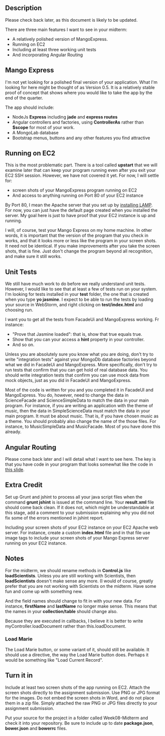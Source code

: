 ## Description

Please check back later, as this document is likely to be updated.

There are three main features I want to see in your midterm:

- A relatively polished version of MangoExpress.
- Running on EC2
- Including at least three working unit tests
- And incorporating Angular Routing

## Mango Express

I'm not yet looking for a polished final version of your application. What I'm looking for here might be thought of as Version 0.5. It is a relatively stable proof of concept that shows where you would like to take the app by the end of the quarter. 

The app should include:

- NodeJs **Express** including **jade** and **express routes**
- Angular controllers and factories, using **ControllerAs** rather than **$scope** for most of your work.
- A MongoLab database
- Bootstrap menus, buttons and any other features you find attractive

## Running on EC2

This is the most problematic part. There is a tool called **upstart** that we will examine later that can keep your program running even after you exit your EC2 SSH session. However, we have not covered it yet. For now, I will settle for:

- screen shots of your MangoExpress program running on EC2
- And access to anything running on Port 80 of your EC2 instance

By Port 80, I mean the Apache server that you set up by [installing LAMP](http://www.elvenware.com/charlie/development/database/mysql/MySql.html#installOnLinux "LAMP on Linux (sudo tasksel install lamp-server)").  For now, you can just have the default page created when you installed the server. My goal here is just to have proof that your EC2 instance is up and running.

I will, of course, test your Mango Express on my home machine. In other words, it is important that the version of the program that you check in works, and that it looks more or less like the program in your screen shots. It need not be identical. If you make improvements after you take the screen shots, that is fine. Just don't change the program beyond all recognition, and make sure it still works.

## Unit Tests

We still have much work to do before we really understand unit tests. However, I would like to see that at least a few of tests run on your system. I'm looking for tests installed in your **test** folder, the one that is created when you type **yo jasmine**. I expect to be able to run the tests by loading your source in WebStorm, and right clicking on **test/index.html** and choosing run.

I want you to get all the tests from FacadeUi and MangoExpress working. Fr instance:

- "Prove that Jasmine loaded": that is, show that true equals true.
- Show that you can your access a **hint** property in your controller.
- And so on.

Unless you are absolutely sure you know what you are doing, don't try to write "integration tests" against your MongoDb database factories beyond what we did in FacadeUi and MangoExpress. More specifically, don't try to run tests that confirm that you can get hold of real database data. You should write integration tests that confirm you can use mock data from mock objects, just as you did in FacadeUI and MangoExpress. 

Most of the code is written for you and you completed it in FacadeUI and MangoExpress. You do, however, need to change the data in ScienceFacade and ScienceSimpleData to match the data in your main program. For instance, if you are writing an application with the theme of music, then the data in SimpleScienceData must match the data in your main program. It must be about music. That is, if you have chosen music as a theme. You should probably also change the name of the those files. For instance, to MusicSimpleData and MusicFacade. Most of you have done this already.
 
## Angular Routing

Please come back later and I will detail what I want to see here. The key is that you have code in your program that looks somewhat like the code in [this slide][angRoutes].

[angRoutes]:https://docs.google.com/presentation/d/1V2Hu53TXH7COUT50MCskIHn1N3H4nEvHCOpxykgTaeY/edit#slide=id.g9f89ca564_0_72

## Extra Credit

Set up Grunt and jshint to process all your java script files when the command **grunt jshint** is issued at the command line. Your **result.xml** file should come back clean. If it does not, which might be understandable at this stage, add a comment to your submission explaining why you did not fix some of the errors mentioned in jshint report.

Including your screen shots of your EC2 instance on your EC2 Apache web server. For instance, create a custom **index.html** file and in that file use image tags to include your screen shots of your Mango Express server running on your EC2 instance.  


## Notes

For the midterm, we should rename methods in **Control.js** like **loadScientists**. Unless you are still working with Scientists, then **loadScientists** doesn't make sense any more. (I would of course, greatly prefer that you are not working with Scientists on the midterm. Have some fun and come up with something new. 

And the field names should change to fit in with your new data. For instance, **firstName** and **lastName** no longer make sense. This means that the names in your **collection/table** should change also.

Because they are executed in callbacks, I believe it is better to write myController.loadDocument rather than this.loadDocument. 

### Load Marie

The Load Marie button, or some variant of it, should still be available. It should use a directive, the way the Load Marie button does. Perhaps it would be something like "Load Current Record".

## Turn it in

Include at least two screen shots of the app running on EC2. Attach the screen shots directly to the assignment submission. Use PNG or JPG format for the images. Do not embed the screen shots in Word, and do not place them in a zip file. Simply attached the raw PNG or JPG files directly to your assignment submission.

Put your source for the project in a folder called Week08-Midterm and check it into your repository. Be sure to include up to date **package.json**, **bower.json** and **bowerrc** files. 

